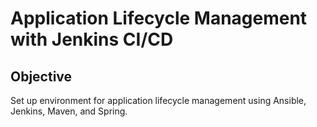 # Application Lifecycle Management with Jenkins CI/CD

## Objective

Set up environment for application lifecycle management using Ansible, Jenkins, Maven, and Spring.
